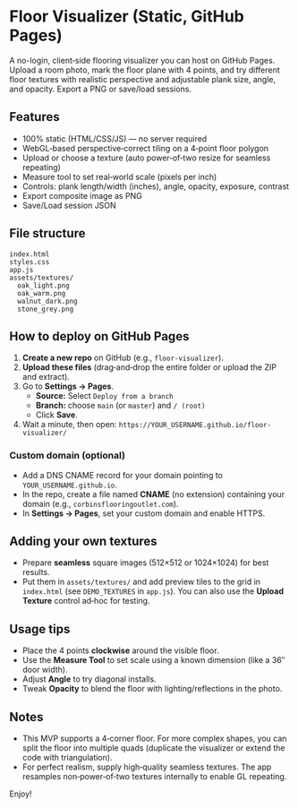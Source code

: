 # Floor Visualizer (Static, GitHub Pages)

A no-login, client‑side flooring visualizer you can host on GitHub Pages. Upload a room photo, mark the floor plane with 4 points, and try different floor textures with realistic perspective and adjustable plank size, angle, and opacity. Export a PNG or save/load sessions.

## Features
- 100% static (HTML/CSS/JS) — no server required
- WebGL‑based perspective‑correct tiling on a 4‑point floor polygon
- Upload or choose a texture (auto power‑of‑two resize for seamless repeating)
- Measure tool to set real‑world scale (pixels per inch)
- Controls: plank length/width (inches), angle, opacity, exposure, contrast
- Export composite image as PNG
- Save/Load session JSON

## File structure
```
index.html
styles.css
app.js
assets/textures/
  oak_light.png
  oak_warm.png
  walnut_dark.png
  stone_grey.png
```

## How to deploy on GitHub Pages
1. **Create a new repo** on GitHub (e.g., `floor-visualizer`).
2. **Upload these files** (drag‑and‑drop the entire folder or upload the ZIP and extract).
3. Go to **Settings → Pages**.
   - **Source:** Select `Deploy from a branch`
   - **Branch:** choose `main` (or `master`) and `/ (root)`
   - Click **Save**.
4. Wait a minute, then open: `https://YOUR_USERNAME.github.io/floor-visualizer/`

### Custom domain (optional)
- Add a DNS CNAME record for your domain pointing to `YOUR_USERNAME.github.io`.
- In the repo, create a file named **CNAME** (no extension) containing your domain (e.g., `corbinsflooringoutlet.com`).
- In **Settings → Pages**, set your custom domain and enable HTTPS.

## Adding your own textures
- Prepare **seamless** square images (512×512 or 1024×1024) for best results.
- Put them in `assets/textures/` and add preview tiles to the grid in `index.html` (see `DEMO_TEXTURES` in `app.js`). You can also use the **Upload Texture** control ad‑hoc for testing.

## Usage tips
- Place the 4 points **clockwise** around the visible floor.
- Use the **Measure Tool** to set scale using a known dimension (like a 36″ door width).
- Adjust **Angle** to try diagonal installs.
- Tweak **Opacity** to blend the floor with lighting/reflections in the photo.

## Notes
- This MVP supports a 4‑corner floor. For more complex shapes, you can split the floor into multiple quads (duplicate the visualizer or extend the code with triangulation).
- For perfect realism, supply high‑quality seamless textures. The app resamples non‑power‑of‑two textures internally to enable GL repeating.

Enjoy!
